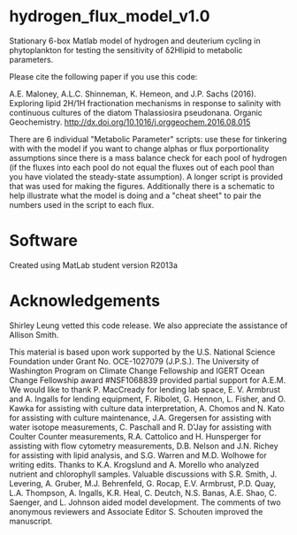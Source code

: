 # hydrogen_flux_model_v1.0
Stationary 6-box Matlab model of hydrogen and deuterium cycling in phytoplankton for testing the sensitivity of δ2Hlipid to metabolic parameters. 

Please cite the following paper if you use this code:

A.E. Maloney, A.L.C. Shinneman, K. Hemeon, and J.P. Sachs (2016). Exploring lipid 2H/1H fractionation mechanisms in response to salinity with continuous cultures of the diatom Thalassiosira pseudonana. Organic Geochemistry. http://dx.doi.org/10.1016/j.orggeochem.2016.08.015

There are 6 individual "Metabolic Parameter" scripts: use these for tinkering with with the model if you want to change alphas or flux porportionality assumptions since there is a mass balance check for each pool of hydrogen (if the fluxes into each pool do not equal the fluxes out of each pool than you have violated the steady-state assumption). A longer script is provided that was used for making the figures. Additionally there is a schematic to help illustrate what the model is doing and a "cheat sheet" to pair the numbers used in the script to each flux.

# Software
Created using MatLab student version R2013a

# Acknowledgements
Shirley Leung vetted this code release. We also appreciate the assistance of Allison Smith.

This material is based upon work supported by the U.S. National Science Foundation under Grant No. OCE-1027079 (J.P.S.). The University of Washington Program on Climate Change Fellowship and IGERT Ocean Change Fellowship award #NSF1068839 provided partial support for A.E.M. We would like to thank P. MacCready for lending lab space, E. V. Armbrust and A. Ingalls for lending equipment, F. Ribolet, G. Hennon, L. Fisher, and O. Kawka for assisting with culture data interpretation, A. Chomos and N. Kato for assisting with culture maintenance, J.A. Gregersen for assisting with water isotope measurements, C. Paschall and R. D’Jay for assisting with Coulter Counter measurements, R.A. Cattolico and H. Hunsperger for assisting with flow cytometry measurements, D.B. Nelson and J.N. Richey for assisting with lipid analysis, and S.G. Warren and M.D. Wolhowe for writing edits. Thanks to K.A. Krogslund and A. Morello who analyzed nutrient and chlorophyll samples. Valuable discussions with S.R. Smith, J. Levering, A. Gruber, M.J. Behrenfeld, G. Rocap, E.V. Armbrust, P.D. Quay, L.A. Thompson, A. Ingalls, K.R. Heal, C. Deutch, N.S. Banas, A.E. Shao, C. Saenger, and L. Johnson aided model development. The comments of two anonymous reviewers and Associate Editor S. Schouten improved the manuscript.
